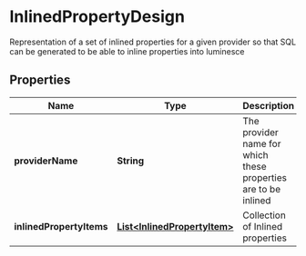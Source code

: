 

# InlinedPropertyDesign

Representation of a set of inlined properties for a given provider so that SQL can be generated to be able to inline properties into luminesce

## Properties

| Name | Type | Description | Notes |
|------------ | ------------- | ------------- | -------------|
|**providerName** | **String** | The provider name for which these properties are to be inlined |  [optional] |
|**inlinedPropertyItems** | [**List&lt;InlinedPropertyItem&gt;**](InlinedPropertyItem.md) | Collection of Inlined properties |  [optional] |



